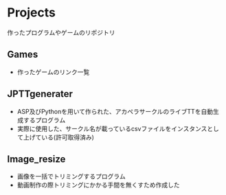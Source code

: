 # Projects
作ったプログラムやゲームのリポジトリ

## Games
- 作ったゲームのリンク一覧

## JPTTgenerater
- ASP及びPythonを用いて作られた、アカペラサークルのライブTTを自動生成するプログラム
-  実際に使用した、サークル名が載っているcsvファイルをインスタンスとして上げている(許可取得済み)

## Image_resize
- 画像を一括でトリミングするプログラム
- 動画制作の際トリミングにかかる手間を無くすため作成した